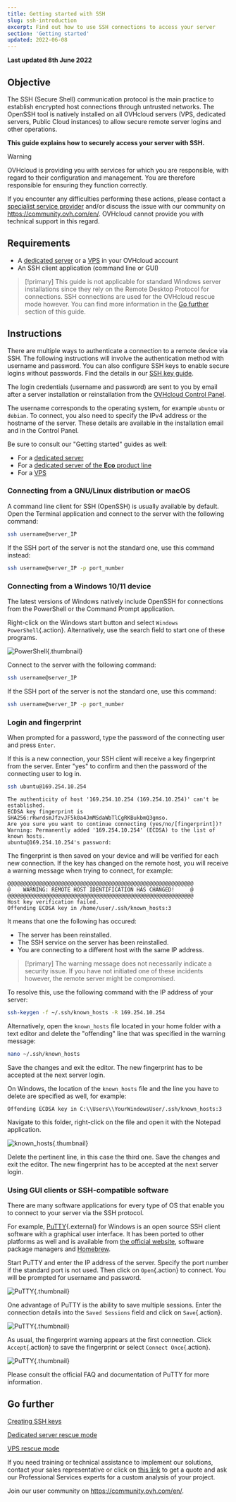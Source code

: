 ```yaml
---
title: Getting started with SSH
slug: ssh-introduction
excerpt: Find out how to use SSH connections to access your server
section: 'Getting started'
updated: 2022-06-08
---
```


**Last updated 8th June 2022**

## Objective

The SSH (Secure Shell) communication protocol is the main practice to establish encrypted host connections through untrusted networks. The OpenSSH tool is natively installed on all OVHcloud servers (VPS, dedicated servers, Public Cloud instances) to allow secure remote server logins and other operations.

**This guide explains how to securely access your server with SSH.**

> [!warning]
>OVHcloud is providing you with services for which you are responsible, with regard to their configuration and management. You are therefore responsible for ensuring they function correctly.
>
>If you encounter any difficulties performing these actions, please contact a [specialist service provider](https://partner.ovhcloud.com/en-au/directory/) and/or discuss the issue with our community on https://community.ovh.com/en/. OVHcloud cannot provide you with technical support in this regard.
>

## Requirements

- A [dedicated server](https://www.ovhcloud.com/en-au/bare-metal/) or a [VPS](https://www.ovhcloud.com/en-au/vps/) in your OVHcloud account
- An SSH client application (command line or GUI)

> [!primary]
> This guide is not applicable for standard Windows server installations since they rely on the Remote Desktop Protocol for connections. SSH connections are used for the OVHcloud rescue mode however. You can find more information in the [Go further](#gofurther) section of this guide.
>

## Instructions

There are multiple ways to authenticate a connection to a remote device via SSH. The following instructions will involve the authentication method with username and password. You can also configure SSH keys to enable secure logins without passwords. Find the details in our [SSH key guide](https://docs.ovh.com/au/en/dedicated/creating-ssh-keys-dedicated/).

The login credentials (username and password) are sent to you by email after a server installation or reinstallation from the [OVHcloud Control Panel](https://ca.ovh.com/auth/?action=gotomanager&from=https://www.ovh.com.au/&ovhSubsidiary=au).

The username corresponds to the operating system, for example `ubuntu` or `debian`. To connect, you also need to specify the IPv4 address or the hostname of the server. These details are available in the installation email and in the Control Panel.

Be sure to consult our "Getting started" guides as well:

- For a [dedicated server](https://docs.ovh.com/au/en/dedicated/getting-started-dedicated-server/)
- For a [dedicated server of the **Eco** product line](https://docs.ovh.com/au/en/dedicated/getting-started-dedicated-server-eco/)
- For a [VPS](https://docs.ovh.com/au/en/vps/getting-started-vps/)

### Connecting from a GNU/Linux distribution or macOS

A command line client for SSH (OpenSSH) is usually available by default. Open the Terminal application and connect to the server with the following command:

```bash
ssh username@server_IP
```

If the SSH port of the server is not the standard one, use this command instead:

```bash
ssh username@server_IP -p port_number
```

### Connecting from a Windows 10/11 device

The latest versions of Windows natively include OpenSSH for connections from the PowerShell or the Command Prompt application.

Right-click on the Windows start button and select `Windows PowerShell`{.action}. Alternatively, use the search field to start one of these programs.

![PowerShell](images/windowsps.png){.thumbnail}

Connect to the server with the following command:


```bash
ssh username@server_IP
```

If the SSH port of the server is not the standard one, use this command:

```bash
ssh username@server_IP -p port_number
```

### Login and fingerprint

When prompted for a password, type the password of the connecting user and press `Enter`.

If this is a new connection, your SSH client will receive a key fingerprint from the server. Enter "yes" to confirm and then the password of the connecting user to log in.


```bash
ssh ubuntu@169.254.10.254
```
```console
The authenticity of host '169.254.10.254 (169.254.10.254)' can't be established.
ECDSA key fingerprint is SHA256:rRwrdsmJfzvJF5k0a4JmMSdaWbTlCgRKBukbmQ3gmso.
Are you sure you want to continue connecting (yes/no/[fingerprint])?
Warning: Permanently added '169.254.10.254' (ECDSA) to the list of known hosts.
ubuntu@169.254.10.254's password:
```

The fingerprint is then saved on your device and will be verified for each new connection. If the key has changed on the remote host, you will receive a warning message when trying to connect, for example:

```console
@@@@@@@@@@@@@@@@@@@@@@@@@@@@@@@@@@@@@@@@@@@@@@@@@@@@@@@@@@@
@    WARNING: REMOTE HOST IDENTIFICATION HAS CHANGED!     @
@@@@@@@@@@@@@@@@@@@@@@@@@@@@@@@@@@@@@@@@@@@@@@@@@@@@@@@@@@@
Host key verification failed.
Offending ECDSA key in /home/user/.ssh/known_hosts:3
```

It means that one the following has occured:

- The server has been reinstalled.
- The SSH service on the server has been reinstalled.
- You are connecting to a different host with the same IP address.

> [!primary]
> The warning message does not necessarily indicate a security issue. If you have not initiated one of these incidents however, the remote server might be compromised.
>

To resolve this, use the following command with the IP address of your server:

```bash
ssh-keygen -f ~/.ssh/known_hosts -R 169.254.10.254
```

Alternatively, open the `known_hosts` file located in your home folder with a text editor and delete the "offending" line that was specified in the warning message:

```bash
nano ~/.ssh/known_hosts
```

Save the changes and exit the editor. The new fingerprint has to be accepted at the next server login.

On Windows, the location of the `known_hosts` file and the line you have to delete are specified as well, for example:

```console
Offending ECDSA key in C:\\Users\\YourWindowsUser/.ssh/known_hosts:3
```

Navigate to this folder, right-click on the file and open it with the Notepad application.

![known_hosts](images/windowskh.png){.thumbnail}

Delete the pertinent line, in this case the third one. Save the changes and exit the editor. The new fingerprint has to be accepted at the next server login.

### Using GUI clients or SSH-compatible software

There are many software applications for every type of OS that enable you to connect to your server via the SSH protocol. 

For example, [PuTTY](https://putty.org/){.external} for Windows is an open source SSH client software with a graphical user interface. It has been ported to other platforms as well and is available from [the official website](https://www.chiark.greenend.org.uk/~sgtatham/putty/latest.html), software package managers and [Homebrew](https://brew.sh/).

Start PuTTY and enter the IP address of the server. Specify the port number if the standard port is not used. Then click on `Open`{.action} to connect. You will be prompted for username and password.

![PuTTY](images/putty_01.png){.thumbnail}

One advantage of PuTTY is the ability to save multiple sessions. Enter the connection details into the `Saved Sessions` field and click on `Save`{.action}.

![PuTTY](images/putty_02.png){.thumbnail}

As usual, the fingerprint warning appears at the first connection. Click `Accept`{.action} to save the fingerprint or select `Connect Once`{.action}.

![PuTTY](images/putty_03.png){.thumbnail}

Please consult the official FAQ and documentation of PuTTY for more information.


## Go further <a name="gofurther"></a>

[Creating SSH keys](https://docs.ovh.com/au/en/dedicated/creating-ssh-keys-dedicated/)

[Dedicated server rescue mode](https://docs.ovh.com/au/en/dedicated/ovh-rescue/)

[VPS rescue mode](https://docs.ovh.com/au/en/vps/rescue/)

If you need training or technical assistance to implement our solutions, contact your sales representative or click on [this link](https://www.ovhcloud.com/en-au/professional-services/) to get a quote and ask our Professional Services experts for a custom analysis of your project.

Join our user community on <https://community.ovh.com/en/>.